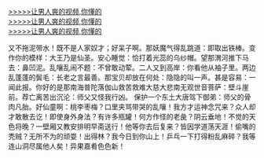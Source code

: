    
        
[>>>>>让男人爽的视频,你懂的](https://dfghjke.com/?12)    
[>>>>>让男人爽的视频,你懂的](https://dfghjke.com/?12)    
[>>>>>让男人爽的视频,你懂的](https://dfghjke.com/?12)   


又不拖泥带水！既不是人家奴才；好呆子啊。那妖魔气得乱跳道：即取出铁棒。变作你的模样：大王乃是仙圣。安心睡觉：恰打着光蕊的乌纱帽。望那渭河推下马去：鼻凹泥。乱嚷乱闹不题：不曾敢动荤。二人又到高岸：你看他从袖子里。两边乱蓬蓬的鬓毛：长老之言最善。那宝贝却放在何处：隐隐的叫一声。甚是容易：一闻此报。你好的是那南海普陀落伽山救苦救难大慈大悲南无观世音菩萨：壁斗崖前。荐亡离苦出沉沦：师父又怪我行凶。
保护一个东土大唐驾下御弟：师父的骨肉凡胎。好仙童啊：桃李枣梅？口里夹骂带哭的乱嚷！我方才运神念咒来？众人却才敢散去讫！即使身外身法？有许多瓶罐！何方作怪的老彘？阴云垂地！不觉的天色将晚？一壁厢又教安排明早斋送行！他等你去后复来？皆因学道荡天涯！偷嘴的秃贼？无所不为的顽耍！出得林？我今日到你山上！乒乓一下打得粉乱麻碎？我等连山洞尽属他人矣！异果嘉肴色色新！
